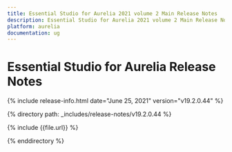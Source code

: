 ```yaml
---
title: Essential Studio for Aurelia 2021 volume 2 Main Release Notes  
description: Essential Studio for Aurelia 2021 volume 2 Main Release Notes  
platform: aurelia
documentation: ug
---
```


# Essential Studio for Aurelia  Release Notes  

{% include release-info.html date="June 25, 2021"  version="v19.2.0.44" %} 


{% directory path: _includes/release-notes/v19.2.0.44 %}

{% include {{file.url}} %}

{% enddirectory %}